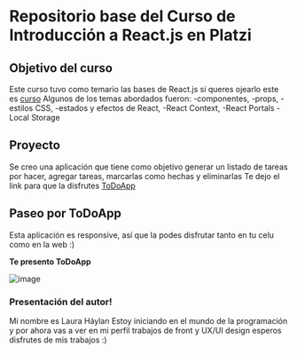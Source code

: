# Repositorio base del Curso de Introducción a React.js en Platzi

## Objetivo del curso

Este curso tuvo como temario las bases de React.js
si queres ojearlo este es [curso](https://platzi.com/cursos/react/)
Algunos de los temas abordados fueron: 
-componentes, 
-props, 
-estilos CSS, 
-estados y efectos de React, 
-React Context,
-React Portals 
-Local Storage

## Proyecto

Se creo una aplicación que tiene como objetivo generar un listado de tareas por hacer, agregar tareas, marcarlas como hechas y eliminarlas
Te dejo el link para que la disfrutes
[ToDoApp](https://lauhaylan.github.io/ToDoApp/)

## Paseo por ToDoApp
Esta aplicación es responsive, así que la podes disfrutar tanto en tu celu como en la web :)

**Te presento ToDoApp**

![image](https://github.com/lauhaylan/ToDoApp/assets/94641830/d87effaa-b269-4579-9b3e-ef865c4a945e)




### Presentación del autor!

Mi nombre es Laura Háylan
Estoy iniciando en el mundo de la programación y por ahora vas a ver en mi perfil trabajos de front y UX/UI design 
esperos disfrutes de mis trabajos :)
